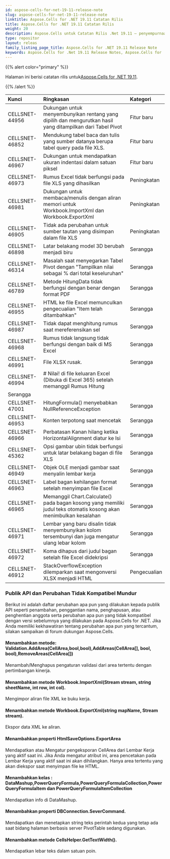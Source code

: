 ```yaml
---
id: aspose-cells-for-net-19-11-release-note
slug: aspose-cells-for-net-19-11-release-note
linktitle: Aspose.Cells for .NET 19.11 Catatan Rilis
title: Aspose.Cells for .NET 19.11 Catatan Rilis
weight: 20
description: Aspose.Cells untuk Catatan Rilis .Net 19.11 – penyempurnaan terbaru, fitur baru, dan perbaikan
type: repositor
layout: releas
family_listing_page_title: Aspose.Cells for .NET 19.11 Release Note
keywords: Aspose.Cells for .Net 19.11 Release Notes, Aspose.Cells for .Net 19.11 updates and fixe
---
```

{{% alert color="primary" %}} 

 Halaman ini berisi catatan rilis untuk[Aspose.Cells for .NET 19.11](https://www.nuget.org/packages/Aspose.Cells/19.11.0).

{{% /alert %}} 

|**Kunci**|**Ringkasan**|**Kategori**|
| :- | :- | :- |
|CELLSNET-44956|Dukungan untuk menyembunyikan rentang yang dipilih dan mengurutkan hasil yang ditampilkan dari Tabel Pivot|Fitur baru|
|CELLSNET-46852|Mendukung tabel baca dan tulis yang sumber datanya berupa tabel query pada file XLS.|Fitur baru|
|CELLSNET-46967|Dukungan untuk mendapatkan ukuran indentasi dalam satuan piksel|Fitur baru|
|CELLSNET-46973|Rumus Excel tidak berfungsi pada file XLS yang dihasilkan|Peningkatan|
|CELLSNET-46981|Dukungan untuk membaca/menulis dengan aliran memori untuk Workbook.ImportXml dan Workbook.ExportXml|Peningkatan|
|CELLSNET-46905|Tidak ada perubahan untuk sumber tautan yang disimpan dalam file XLS|Peningkatan|
|CELLSNET-46898|Latar belakang model 3D berubah menjadi biru|Serangga|
|CELLSNET-46314|Masalah saat menyegarkan Tabel Pivot dengan "Tampilkan nilai sebagai % dari total keseluruhan"|Serangga|
|CELLSNET-46789|Metode HitungData tidak berfungsi dengan benar dengan format PDF|Serangga|
|CELLSNET-46955|HTML ke file Excel memunculkan pengecualian "Item telah ditambahkan"|Serangga|
|CELLSNET-46987|Tidak dapat menghitung rumus saat mereferensikan sel|Serangga|
|CELLSNET-46968|Rumus tidak langsung tidak berfungsi dengan baik di MS Excel|Serangga|
|CELLSNET-46991|File XLSX rusak.|Serangga|
|CELLSNET-46994|# Nilai! di file keluaran Excel (Dibuka di Excel 365) setelah memanggil Rumus Hitung
|Serangga|
|CELLSNET-47001|HitungFormula() menyebabkan NullReferenceException|Serangga|
|CELLSNET-46953|Konten terpotong saat mencetak|Serangga|
|CELLSNET-46966|Perbatasan Kanan hilang ketika HorizontalAlignment diatur ke Isi|Serangga|
|CELLSNET-45362|Opsi gambar ubin tidak berfungsi untuk latar belakang bagan di file XLS|Serangga|
|CELLSNET-46949|Objek OLE menjadi gambar saat menyalin lembar kerja|Serangga|
|CELLSNET-46963|Label bagan kehilangan format setelah menyimpan file Excel|Serangga|
|CELLSNET-46965|Memanggil Chart.Calculate() pada bagan kosong yang memiliki judul teks otomatis kosong akan menimbulkan kesalahan|Serangga|
|CELLSNET-46971|Lembar yang baru disalin tidak menyembunyikan kolom tersembunyi dan juga mengatur ulang lebar kolom|Serangga|
|CELLSNET-46972|Koma dihapus dari judul bagan setelah file Excel didekripsi|Serangga|
|CELLSNET-46912|StackOverflowException dilemparkan saat mengonversi XLSX menjadi HTML|Pengecualian|
###  **Publik API dan Perubahan Tidak Kompatibel Mundur**
Berikut ini adalah daftar perubahan apa pun yang dilakukan kepada publik API seperti penambahan, penggantian nama, penghapusan, atau penghentian anggota serta perubahan apa pun yang tidak kompatibel dengan versi sebelumnya yang dilakukan pada Aspose.Cells for .NET. Jika Anda memiliki kekhawatiran tentang perubahan apa pun yang tercantum, silakan sampaikan di forum dukungan Aspose.Cells.
####  **Menambahkan metode: Validation.AddArea(CellArea,bool,bool),AddAreas(CellArea[], bool, bool),RemoveAreas(CellArea[])**
Menambah/Menghapus pengaturan validasi dari area tertentu dengan pertimbangan kinerja.
####  **Menambahkan metode Workbook.ImportXml(Stream stream, string sheetName, int row, int col).**
Mengimpor aliran file XML ke buku kerja.
####  **Menambahkan metode Workbook.ExportXml(string mapName, Stream stream).**
Ekspor data XML ke aliran.
####  **Menambahkan properti HtmlSaveOptions.ExportArea**
Mendapatkan atau Mengatur pengeksporan CellArea dari Lembar Kerja yang aktif saat ini. Jika Anda mengatur atribut ini, area pencetakan pada Lembar Kerja yang aktif saat ini akan dihilangkan. Hanya area tertentu yang akan diekspor saat menyimpan file ke HTML.
####  **Menambahkan kelas : DataMashup,PowerQueryFormula,PowerQueryFormulaCollection,PowerQueryFormulaItem dan PowerQueryFormulaItemCollection**
Mendapatkan info di DataMashup.
####  **Menambahkan properti DBConnection.SeverCommand.**
Mendapatkan dan menetapkan string teks perintah kedua yang tetap ada saat bidang halaman berbasis server PivotTable sedang digunakan.
####  **Menambahkan metode CellsHelper.GetTextWidth().**
Mendapatkan lebar teks dalam satuan poin.
